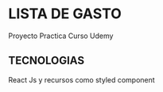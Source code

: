 # LISTA DE GASTO

Proyecto Practica Curso Udemy

## TECNOLOGIAS

 React Js y recursos  como styled component


